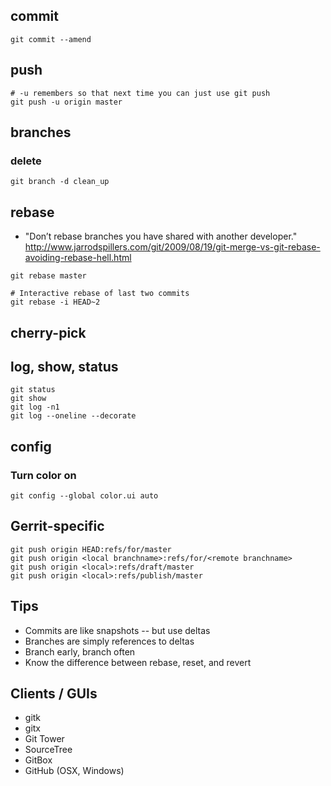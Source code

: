 ## commit

```
git commit --amend
```

## push

```
# -u remembers so that next time you can just use git push
git push -u origin master
```

## branches

### delete

```
git branch -d clean_up
```

## rebase

* "Don’t rebase branches you have shared with another developer." http://www.jarrodspillers.com/git/2009/08/19/git-merge-vs-git-rebase-avoiding-rebase-hell.html

```
git rebase master
```

```
# Interactive rebase of last two commits
git rebase -i HEAD~2
```

## cherry-pick

## log, show, status

```
git status
git show
git log -n1
git log --oneline --decorate
```

## config

### Turn color on

```
git config --global color.ui auto
````

## Gerrit-specific

```
git push origin HEAD:refs/for/master
git push origin <local branchname>:refs/for/<remote branchname>
git push origin <local>:refs/draft/master
git push origin <local>:refs/publish/master
```

## Tips

* Commits are like snapshots -- but use deltas
* Branches are simply references to deltas
* Branch early, branch often
* Know the difference between rebase, reset, and revert

## Clients / GUIs

* gitk
* gitx
* Git Tower
* SourceTree
* GitBox
* GitHub (OSX, Windows)